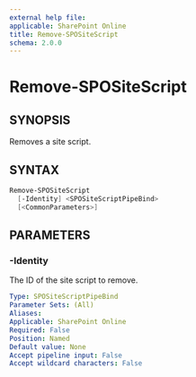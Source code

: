 ```yaml
---
external help file: 
applicable: SharePoint Online
title: Remove-SPOSiteScript
schema: 2.0.0
---
```


# Remove-SPOSiteScript

## SYNOPSIS

Removes a site script. <!-- TBD how is dependency problem handled so you don't delete a script that a design depends on. this currently creates an error when running the design.) -->

## SYNTAX

```powershell
Remove-SPOSiteScript
  [-Identity] <SPOSiteScriptPipeBind>
  [<CommonParameters>]
```

## PARAMETERS

### -Identity
The ID of the site script to remove.

```yaml
Type: SPOSiteScriptPipeBind
Parameter Sets: (All)
Aliases: 
Applicable: SharePoint Online
Required: False 
Position: Named
Default value: None
Accept pipeline input: False
Accept wildcard characters: False  
```
